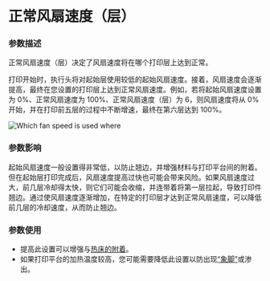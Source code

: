 正常风扇速度（层）
====
### **参数描述**
正常风扇速度（层）决定了风扇速度将在哪个打印层上达到正常。

打印开始时，执行头将对起始层使用较低的起始风扇速度。接着，风扇速度会逐渐提高，最终在您设置的打印层上达到正常风扇速度。例如，若将起始风扇速度设置为 0%、正常风扇速度为 100%、正常风扇速度（层）为 6，则风扇速度将从 0% 开始，并在打印前五层的过程中不断增速，最终在第六层达到 100%。

![Which fan speed is used where](../images/cool_fan_speed.svg)

### **参数影响**
起始风扇速度一般设置得非常低，以防止翘边，并增强材料与打印平台间的附着。但在起始层打印完成后，风扇速度提高过快也可能会带来风险。如果风扇速度过大，前几层冷却得太快，则它们可能会收缩，并连带着将第一层拉起，导致打印件翘边。通过使风扇速度逐渐增加，在特定的打印层才达到正常风扇速度，可以降低前几层的冷却速度，从而防止翘边。

### **参数使用**
* 提高此设置可以增强与[热床的附着](../troubleshooting/bed_adhesion_problems.md)。
* 如果打印平台的加热温度较高，您可能需要降低此设置以防出现[“象脚”](../troubleshooting/elephants_foot.md)或渗出。